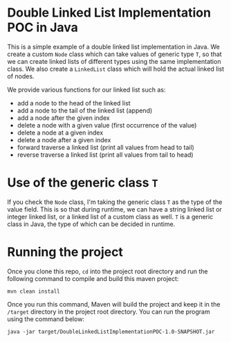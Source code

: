 # Double Linked List Implementation POC in Java

This is a simple example of a double linked list implementation in Java. We create a custom ```Node``` class which can take values of
generic type ```T```, so that we can create linked lists of different types using the same implementation class. We also create a 
```LinkedList``` class which will hold the actual linked list of nodes.

We provide various functions for our linked list such as:
- add a node to the head of the linked list
- add a node to the tail of the linked list (append)
- add a node after the given index
- delete a node with a given value (first occurrence of the value)
- delete a node at a given index
- delete a node after a given index
- forward traverse a linked list (print all values from head to tail)
- reverse traverse a linked list (print all values from tail to head)

# Use of the generic class ```T```

If you check the ```Node``` class, I'm taking the generic class ```T``` as the type of the value field. This is so that during
runtime, we can have a string linked list or integer linked list, or a linked list of a custom class as well. ```T``` is a generic class in Java,
the type of which can be decided in runtime.

# Running the project

Once you clone this repo, ```cd``` into the project root directory and run the following command to compile and build this maven project:

```shell script
mvn clean install
```

Once you run this command, Maven will build the project and keep it in the ```/target``` directory in the project root directory.
You can run the program using the command below:

```shell script
java -jar target/DoubleLinkedListImplementationPOC-1.0-SNAPSHOT.jar
```